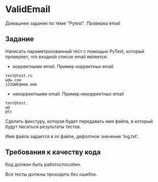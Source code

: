 # ValidEmail
Домашнее задание по теме "Pytest". Проверка email

## Задание
Написать параметризованный тест с помощью PyTest, который проверяет, что входной список email является: 
- корректными email. 
Пример корректных email
```
test@test.ru
w@w.com
123QWE@mmm.mmm
```

- некорректными email. 
Пример некорректных email 
```
test@test.
w@
@tt
```

Сделать фикстуру, которая будет передавать имя файла, в который будут писаться результаты
тестов.

Имя файла задается в ini файле, дефолтное значение ‘log.txt’.

## Требования к качеству кода
Код должен быть работоспособен.

Все тесты должны проходить без ошибок.

